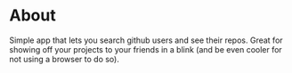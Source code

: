 # About
Simple app that lets you search github users and see their repos.
Great for showing off your projects to your friends in a blink (and be even cooler for not using a browser to do so).
